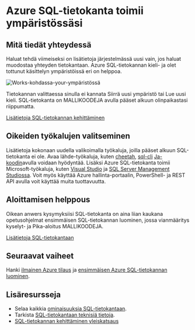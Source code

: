 <properties
   pageTitle="Azure SQL-tietokanta toimii ympäristössäsi"
   description="Lue, miten SQL-tietokannan avulla, suojaa ja suojaa"
   keywords=""
   services="sql-database"
   documentationCenter=""
   authors="CarlRabeler"
   manager="jhubbard"
   editor=""/>

<tags
   ms.service="sql-database"
   ms.devlang="NA"
   ms.topic="article"
   ms.tgt_pltfrm="NA"
   ms.workload="data-management"
   ms.date="10/13/2016"
   ms.author="carlrab"/>

# <a name="azure-sql-database-works-in-your-environment"></a>Azure SQL-tietokanta toimii ympäristössäsi

## <a name="connect-with-what-you-already-know"></a>Mitä tiedät yhteydessä

Haluat tehdä viimeiseksi on lisätietoja järjestelmässä uusi vain, jos haluat muodostaa yhteyden tietokantaan. Azure SQL-tietokannan kieli- ja olet tottunut käsittelyn ympäristöissä eri on helppoa.

![Works-kohdassa-your-ympäristössä](./media/sql-database-works-in-your-environment/sql-database-works-in-your-environment.png)

Tietokannan valittaessa sinulla ei kannata Siirrä uusi ympäristö tai Lue uusi kieli. SQL-tietokanta on MALLIKOODEJA avulla pääset alkuun olinpaikastasi riippumatta.  

[Lisätietoja SQL-tietokannan kehittäminen](sql-database-develop-overview.md) 

## <a name="the-right-tools-for-the-job"></a>Oikeiden työkalujen valitseminen

Lisätietoja kokonaan uudella valikoimalla työkaluja, joilla pääset alkuun SQL-tietokanta ei ole. Avaa lähde-työkaluja, kuten [cheetah](https://github.com/wunderlist/cheetah), [sql-cli](https://www.npmjs.com/package/sql-cli) [Ja-koodin](https://code.visualstudio.com/)avulla voidaan hyödyntää. Lisäksi Azure SQL-tietokanta toimii Microsoft-työkaluja, kuten [Visual Studio](https://www.visualstudio.com/visual-studio-homepage-vs.aspx) ja [SQL Server Management Studiossa](https://msdn.microsoft.com/library/ms174173.aspx).  Voit myös käyttää Azure hallinta-portaalin, PowerShell- ja REST API avulla voit käyttää muita tuottavuutta.

## <a name="get-started-quickly"></a>Aloittamisen helppous

Oikean anwers kysymyksiisi SQL-tietokanta on aina liian kaukana opetusohjelmat ensimmäisen SQL-tietokannan luominen, jossa vianmääritys kyselyt- ja Pika-aloitus MALLIKOODEJA.

[Lisätietoja SQL-tietokantaan](sql-database-technical-overview.md)

## <a name="next-steps"></a>Seuraavat vaiheet

Hanki [ilmainen Azure tilaus](https://azure.microsoft.com/get-started/) ja [ensimmäisen Azure SQL-tietokannan luominen](sql-database-get-started.md).

## <a name="additional-resources"></a>Lisäresursseja

* Selaa kaikkia [ominaisuuksia SQL-tietokantaan](https://azure.microsoft.com/services/sql-database/).
* Tarkista [SQL-tietokantaan teknisiä tietoja](sql-database-technical-overview.md).
* [SQL-tietokannan kehittäminen yleiskatsaus](sql-database-develop-overview.md)
